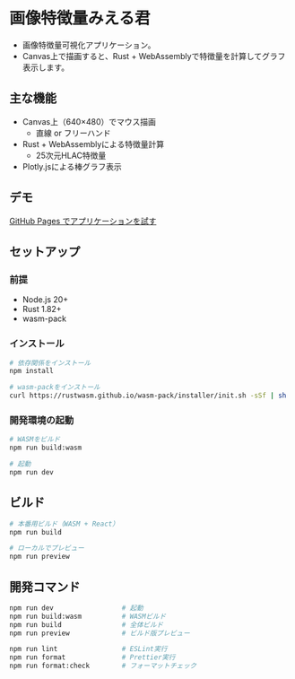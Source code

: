 # 画像特徴量みえる君

- 画像特徴量可視化アプリケーション。
- Canvas上で描画すると、Rust + WebAssemblyで特徴量を計算してグラフ表示します。

## 主な機能

- Canvas上（640×480）でマウス描画
  - 直線 or フリーハンド
- Rust + WebAssemblyによる特徴量計算
  - 25次元HLAC特徴量
- Plotly.jsによる棒グラフ表示

## デモ

[GitHub Pages でアプリケーションを試す](https://adacotech.github.io/image-features-viewer/)

## セットアップ

### 前提

- Node.js 20+
- Rust 1.82+
- wasm-pack

### インストール

```bash
# 依存関係をインストール
npm install

# wasm-packをインストール
curl https://rustwasm.github.io/wasm-pack/installer/init.sh -sSf | sh
```

### 開発環境の起動

```bash
# WASMをビルド
npm run build:wasm

# 起動
npm run dev
```

## ビルド

```bash
# 本番用ビルド（WASM + React）
npm run build

# ローカルでプレビュー
npm run preview
```

## 開発コマンド

```bash
npm run dev                 # 起動
npm run build:wasm          # WASMビルド
npm run build               # 全体ビルド
npm run preview             # ビルド版プレビュー

npm run lint                # ESLint実行
npm run format              # Prettier実行
npm run format:check        # フォーマットチェック
```
